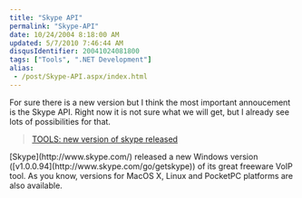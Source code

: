 ```yaml
---
title: "Skype API"
permalink: "Skype-API"
date: 10/24/2004 8:18:00 AM
updated: 5/7/2010 7:46:44 AM
disqusIdentifier: 20041024081800
tags: ["Tools", ".NET Development"]
alias:
 - /post/Skype-API.aspx/index.html
---
```

For sure there is a new version but I think the most important annoucement is the Skype API. Right now it is not sure what we will get, but I already see lots of possibilities for that. 


> [TOOLS: new version of skype released](http://www.didierbeck.com/2004_10_01_blogs.php#109855002736926306)
<!-- more -->
> 
> 
<div xmlns="http://www.w3.org/1999/xhtml">[Skype](http://www.skype.com/) released a new Windows version ([v1.0.0.94](http://www.skype.com/go/getskype)) of its great freeware VoIP tool. As you know, versions for MacOS X, Linux and PocketPC platforms are also available.</div>

